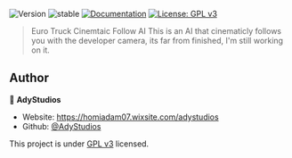 ![Version](https://img.shields.io/badge/alpha-0.1.0-blue.svg?cacheSeconds=2592000)
![stable](https://img.shields.io/badge/alpha-red.svg?cacheSeconds=2592000)
[![Documentation](https://img.shields.io/badge/documentation-In-Progress-brightgreen.svg)](https://example.org)
[![License: GPL v3](https://img.shields.io/badge/License-GPL%20v3-yellow.svg)](https://github.com/D1strict/AL-JobTracker/blob/main/LICENSE)

> Euro Truck Cinemtaic Follow AI
This is an AI that cinematicly follows you with the developer camera, its far from finished, I'm still working on it.

## Author
👤 **AdyStudios**
* Website: https://homiadam07.wixsite.com/adystudios
* Github: [@AdyStudios](https://github.com/AdyStudios)


This project is under [GPL v3](https://github.com/D1strict/AL-JobTracker/blob/main/LICENSE) licensed.
